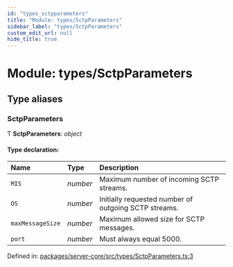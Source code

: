 ```yaml
---
id: "types_sctpparameters"
title: "Module: types/SctpParameters"
sidebar_label: "types/SctpParameters"
custom_edit_url: null
hide_title: true
---
```


# Module: types/SctpParameters

## Type aliases

### SctpParameters

Ƭ **SctpParameters**: *object*

#### Type declaration:

Name | Type | Description |
:------ | :------ | :------ |
`MIS` | *number* | Maximum number of incoming SCTP streams.   |
`OS` | *number* | Initially requested number of outgoing SCTP streams.   |
`maxMessageSize` | *number* | Maximum allowed size for SCTP messages.   |
`port` | *number* | Must always equal 5000.   |

Defined in: [packages/server-core/src/types/SctpParameters.ts:3](https://github.com/xr3ngine/xr3ngine/blob/716a06460/packages/server-core/src/types/SctpParameters.ts#L3)
